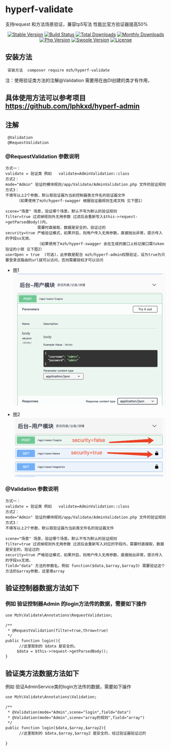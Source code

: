 # hyperf-validate
支持request 和方法场景验证，兼容tp5写法
性能比官方验证器提高50% 

<p align="center">
    <a href="https://github.com/lphkxd/hyperf-validate/releases"><img src="https://poser.pugx.org/mzh/hyperf-validate/v/stable" alt="Stable Version"></a>
    <a href="https://travis-ci.org/mzh/hyperf-validate"><img src="https://travis-ci.org/mzh/hyperf-validate.svg?branch=master" alt="Build Status"></a>
    <a href="https://packagist.org/packages/mzh/hyperf-validate"><img src="https://poser.pugx.org/mzh/hyperf-validate/downloads" alt="Total Downloads"></a>
    <a href="https://packagist.org/packages/mzh/hyperf-validate"><img src="https://poser.pugx.org/mzh/hyperf-validate/d/monthly" alt="Monthly Downloads"></a>
    <a href="https://www.php.net"><img src="https://img.shields.io/badge/php-%3E=7.1-brightgreen.svg?maxAge=2592000" alt="Php Version"></a>
    <a href="https://github.com/swoole/swoole-src"><img src="https://img.shields.io/badge/swoole-%3E=4.5-brightgreen.svg?maxAge=2592000" alt="Swoole Version"></a>
    <a href="https://github.com/lphkxd/hyperf-validate/blob/master/LICENSE"><img src="https://img.shields.io/github/license/lphkxd/hyperf-validate.svg?maxAge=2592000" alt=" License"></a>
</p>

## 安装方法

     安装方法  composer require mzh/hyperf-validate
     

注：使用验证类方法的注解@Validation 需要用在由DI创建的类才有作用，
## 具体使用方法可以参考项目 https://github.com/lphkxd/hyperf-admin

## 注解
     @Validation
     @RequestValidation

### @RequestValidation 参数说明
```
方式一：
validate = 验证类 例如   validate=AdminValidation::class
方式2：
mode="Admin" 验证的模块规则/app/Validate/AdminValidation.php 文件的验证规则
方式3：
不填写以上2个参数，默认取验证器为当前控制器类文件名的验证器文件
     （如果使用了mzh/hyperf-swagger 根据验证器规则生成文档 见下图1）

scene="场景" 场景，验证哪个场景。默认不写为默认的验证规则
filter=true 过滤掉规则外无用参数 过滤后会重新写入$this->request->getParsedBody()内，
              需要时直接取，数据是安全的，验证过的
security=true 严格验证模式，如果开启，则用户传入无用参数，直接抛出异常，提示传入的字段xx无效，
              （如果使用了mzh/hyperf-swagger 会在生成的接口上标记接口需token验证的小锁 见下图2）
userOpen = true  (可选)，此参数是配合 mzh/hyperf-admin权限验证，设为true为只要登录该路由的url就可以访问，否则需要授权才可以访问
```
 - 图1 
![Image 文档](./screenshot/1.png)

 - 图2
![Image 文档](./screenshot/2.png)


### @Validation 参数说明
```
方式一：
validate = 验证类 例如   validate=AdminValidation::class
方式2：
mode="Admin" 验证的模块规则/app/Validate/AdminValidation.php 文件的验证规则
方式3：
不填写以上2个参数，默认取验证器为当前类文件名的验证器文件

scene="场景" 场景，验证哪个场景。默认不写为默认的验证规则
filter=true 过滤掉规则外无用参数 过滤后会重新写入对应的字段内，需要时直接取，数据是安全的，验证过的
security=true 严格验证模式，如果开启，则用户传入无用参数，直接抛出异常，提示传入的字段xx无效，
field="data" 方法的参数名，例如 function($data,$array,$array3) 需要验证这个方法的$array参数，这里填array
```  
    
## 验证控制器数据方法如下


### 例如 验证控制器Admin 的login方法传的数据，需要如下操作
```
use Mzh\Validate\Annotations\RequestValidation;

/**
 * @RequestValidation(filter=true,throw=true)
 */
public function login(){
      //这里取到的 $data 是安全的。
     $data = $this->request->getParsedBody();
}
```

## 验证类方法数据方法如下
例如 验证AdminService类的login方法传的数据，需要如下操作
```
use Mzh\Validate\Annotations\Validation;

/**
 * @Validation(mode="Admin",scene="login",field="data")
 * @Validation(mode="Admin",scene="array的规则",field="array")
 */
public function login($data,$array,$array2){
      //这里取到的 $data,$array,$array2 是安全的，经过验证器验证过的

}
```
